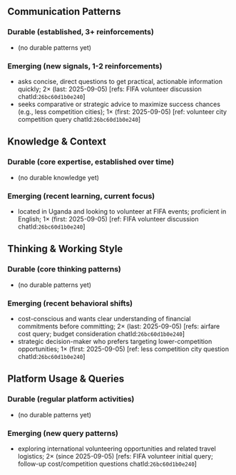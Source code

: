 ## Communication Patterns
### Durable (established, 3+ reinforcements)
- (no durable patterns yet)

### Emerging (new signals, 1-2 reinforcements)
- asks concise, direct questions to get practical, actionable information quickly; 2× (last: 2025-09-05) [refs: FIFA volunteer discussion chatId:`26bc60d1b0e240`]
- seeks comparative or strategic advice to maximize success chances (e.g., less competition cities); 1× (first: 2025-09-05) [ref: volunteer city competition query chatId:`26bc60d1b0e240`]

## Knowledge & Context
### Durable (core expertise, established over time)
- (no durable knowledge yet)

### Emerging (recent learning, current focus)
- located in Uganda and looking to volunteer at FIFA events; proficient in English; 1× (first: 2025-09-05) [ref: FIFA volunteer discussion chatId:`26bc60d1b0e240`]

## Thinking & Working Style
### Durable (core thinking patterns)
- (no durable patterns yet)

### Emerging (recent behavioral shifts)
- cost-conscious and wants clear understanding of financial commitments before committing; 2× (last: 2025-09-05) [refs: airfare cost query; budget consideration chatId:`26bc60d1b0e240`]
- strategic decision-maker who prefers targeting lower-competition opportunities; 1× (first: 2025-09-05) [ref: less competition city question chatId:`26bc60d1b0e240`]

## Platform Usage & Queries
### Durable (regular platform activities)
- (no durable patterns yet)

### Emerging (new query patterns)
- exploring international volunteering opportunities and related travel logistics; 2× (since 2025-09-05) [refs: FIFA volunteer initial query; follow-up cost/competition questions chatId:`26bc60d1b0e240`]